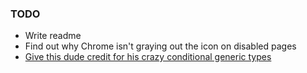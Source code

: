 ### TODO

- Write readme
- Find out why Chrome isn't graying out the icon on disabled pages
- [Give this dude credit for his crazy conditional generic types](https://stackoverflow.com/a/58436959)
